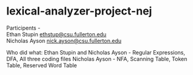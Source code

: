 ﻿# lexical-analyzer-project-nej
Participents -   
Ethan Stupin  ethstup@csu.fullerton.edu  
Nicholas Ayson  nick.ayson@csu.fullerton.edu  

Who did what:
Ethan Stupin and Nicholas Ayson - Regular Expressions, DFA, All three coding files
Nicholas Ayson - NFA, Scanning Table, Token Table, Reserved Word Table
